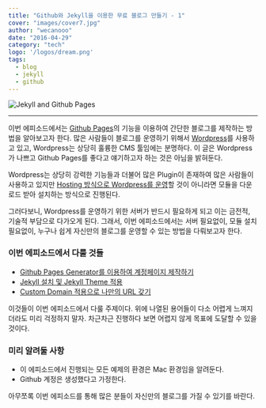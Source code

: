 ```yaml
---
title: "Github와 Jekyll을 이용한 무료 블로그 만들기 - 1"
cover: "images/cover7.jpg"
author: "wecanooo"
date: "2016-04-29"
category: "tech"
logo: '/logos/dream.png'
tags:
  - blog
  - jekyll
  - github
---
```


![Jekyll and Github Pages](https://wecanooo.github.io/blog/assets/images/jekyll_github.png)

---

 이번 에피소드에서는 [Github Pages](https://pages.github.com/)의 기능을 이용하여 간단한 블로그를 제작하는 방법을 알아보고자 한다. 많은 사람들이 블로그를 운영하기 위해서 [Wordpress](https://wordpress.org/)를 사용하고 있고, Wordpress는 상당히 훌륭한 CMS 툴임에는 분명하다. 이 글은 Wordpress가 나쁘고 Github Pages를 좋다고 얘기하고자 하는 것은 아님을 밝혀둔다.

 Wordpress는 상당히 강력한 기능들과 더불어 많은 Plugin이 존재하여 많은 사람들이 사용하고 있지만 [Hosting 방식으로 Wordpress를 운영](https://wordpress.org/hosting/)할 것이 아니라면 모듈을 다운로드 받아 설치하는 방식으로 진행된다.

 그러다보니, Wordpress를 운영하기 위한 서버가 반드시 필요하게 되고 이는 금전적, 기술적 부담으로 다가오게 된다. 그래서, 이번 에피소드에서는 서버 필요없이, 모듈 설치 필요없이, 누구나 쉽게 자신만의 블로그를 운영할 수 있는 방법을 다뤄보고자 한다.

### 이번 에피소드에서 다룰 것들

* [Github Pages Generator를 이용하여 계정페이지 제작하기](https://wecanooo.github.io/blog/github-pages/)
* [Jekyll 설치 및 Jekyll Theme 적용](https://wecanooo.github.io/blog/github-pages-with-theme/)
* [Custom Domain 적용으로 나만의 URL 갖기](https://wecanooo.github.io/blog/github-pages-cname/)

이것들이 이번 에피소드에서 다룰 주제이다. 위에 나열된 용어들이 다소 어렵게 느껴지더라도 미리 걱정하지 말자.
차근차근 진행하다 보면 어렵지 않게 목표에 도달할 수 있을 것이다.

### 미리 알려둘 사항

* 이 에피소드에서 진행되는 모든 예제의 환경은 Mac 환경임을 알려둔다.
* Github 계정은 생성했다고 가정한다.

아무쪼록 이번 에피소드를 통해 많은 분들이 자신만의 블로그를 가질 수 있기를 바란다.
